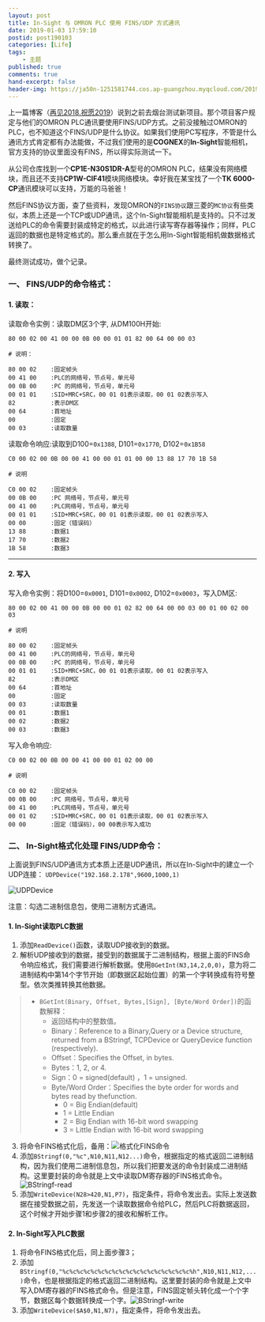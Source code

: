 ```yaml
---
layout: post
title: In-Sight 与 OMRON PLC 使用 FINS/UDP 方式通讯
date: 2019-01-03 17:59:10
postid: post190103
categories: [Life]
tags: 
    - 主题
published: true
comments: true
hand-excerpt: false
header-img: https://ja50n-1251581744.cos.ap-guangzhou.myqcloud.com/20190103134143.png
---
```


上一篇博客（[再见2018.祝愿2019](https://blog.ulinkmega.com/life/2018/12/31/goodbye-2018/)）说到之前去烟台测试新项目。那个项目客户规定与他们的OMRON PLC通讯要使用FINS/UDP方式。之前没接触过OMRON的PLC，也不知道这个FINS/UDP是什么协议。如果我们使用PC写程序，不管是什么通讯方式肯定都有办法能做，不过我们使用的是**COGNEX**的**In-Sight**智能相机，官方支持的协议里面没有FINS，所以得实际测试一下。

从公司仓库找到一个**CP1E-N30S1DR-A**型号的OMRON PLC，结果没有网络模块，而且还不支持**CP1W-CIF41**模块网络模块。幸好我在某宝找了一个**TK 6000-CP**通讯模块可以支持，万能的马爸爸！

然后FINS协议方面，查了些资料，发现OMRON的`FINS协议`跟三菱的`MC协议`有些类似，本质上还是一个TCP或UDP通讯，这个In-Sight智能相机是支持的。只不过发送给PLC的命令需要封装成特定的格式，以此进行读写寄存器等操作；同样，PLC返回的数据也是特定格式的。那么重点就在于怎么用In-Sight智能相机做数据格式转换了。

最终测试成功，做个记录。

### 一、 FINS/UDP的命令格式：

#### 1. 读取：

读取命令实例：读取DM区3个字, 从DM100H开始:

```
80 00 02 00 41 00 00 0B 00 00 01 01 82 00 64 00 00 03

# 说明：

80 00 02    :固定帧头
00 41 00    :PLC的网络号，节点号，单元号
00 0B 00    :PC 的网络号，节点号，单元号
00 01 01    :SID+MRC+SRC，00 01 01表示读取，00 01 02表示写入
82          :表示DM区
00 64       :首地址
00          :固定
00 03       :读取数量
```

读取命令响应:读取到D100=`0x1388`, D101=`0x1770`, D102=`0x1B58`

```
C0 00 02 00 0B 00 00 41 00 00 01 01 00 00 13 88 17 70 1B 58

# 说明

C0 00 02    :固定帧头
00 0B 00    :PC 网络号，节点号，单元号
00 41 00    :PLC网络号，节点号，单元号
00 01 01    :SID+MRC+SRC，00 01 01表示读取，00 01 02表示写入
00 00       :固定（错误码）
13 88       :数据1
17 70       :数据2
1B 58       :数据3
```
---

#### 2. 写入

写入命令实例：将D100=`0x0001`, D101=`0x0002`, D102=`0x0003`，写入DM区:

```
80 00 02 00 41 00 00 0B 00 00 01 02 82 00 64 00 00 03 00 01 00 02 00 03

# 说明

80 00 02    :固定帧头
00 41 00    :PLC的网络号，节点号，单元号
00 0B 00    :PC 的网络号，节点号，单元号
00 01 01    :SID+MRC+SRC，00 01 01表示读取，00 01 02表示写入
82          :表示DM区
00 64       :首地址
00          :固定
00 03       :读取数量
00 01       :数据1
00 02       :数据2
00 03       :数据3
```

写入命令响应:

```
C0 00 02 00 0B 00 00 41 00 00 01 02 00 00 

# 说明

C0 00 02    :固定帧头
00 0B 00    :PC 网络号，节点号，单元号
00 41 00    :PLC网络号，节点号，单元号
00 01 02    :SID+MRC+SRC，00 01 01表示读取，00 01 02表示写入
00 00       :固定（错误码），00 00表示写入成功
```

### 二、 In-Sight格式化处理 FINS/UDP命令：

上面说到FINS/UDP通讯方式本质上还是UDP通讯，所以在In-Sight中的建立一个UDP连接：
`UDPDevice("192.168.2.178",9600,1000,1)`

![UDPDevice](https://ja50n-1251581744.cos.ap-guangzhou.myqcloud.com/20190103151448.png)

注意：勾选二进制信息包，使用二进制方式通讯。


#### 1. In-Sight读取PLC数据

1. 添加`ReadDevice()`函数，读取UDP接收到的数据。
2. 解析UDP接收到的数据，接受到的数据属于二进制结构，根据上面的FINS命令响应格式，我们需要进行解析数据。使用`BGetInt(N3,14,2,0,0)`，意为将二进制结构中第14个字节开始（即数据区起始位置）的第一个字转换成有符号整型。依次类推转换其他数据。
>- `BGetInt(Binary, Offset, Bytes,[Sign], [Byte/Word Order])`的函数解释：
>   - 返回结构中的整数值。
>   - Binary：Reference to a Binary,Query or a Device structure, returned from a BStringf, TCPDevice or QueryDevice function (respectively).
>   - Offset：Specifies the Offset, in bytes.
>   - Bytes：1, 2, or 4.
>   - Sign：0 = signed(default) ，1 = unsigned.
>   - Byte/Word Order：Specifies the byte order for words and bytes read by thefunction.
>     - 0 = Big Endian(default)
>     - 1 = Little Endian
>     - 2 = Big Endian with 16-bit word swapping
>     - 3 = Little Endian with 16-bit word swapping
3. 将命令FINS格式化后，备用：![格式化FINS命令](https://ja50n-1251581744.cos.ap-guangzhou.myqcloud.com/20190103160708.png)
4. 添加`BStringf(0,"%c",N10,N11,N12...)`命令，根据指定的格式返回二进制结构，因为我们使用二进制信息包，所以我们把要发送的命令封装成二进制结构。这里要封装的命令就是上文中读取DM寄存器的FINS格式命令。![BStringf-read](https://ja50n-1251581744.cos.ap-guangzhou.myqcloud.com/20190103162222.png)
5. 添加`WriteDevice(N28>420,N1,P7)`，指定条件，将命令发出去。实际上发送数据在接受数据之前，先发送一个读取数据命令给PLC，然后PLC将数据返回，这个时候才开始步骤1和步骤2的接收和解析工作。

#### 2. In-Sight写入PLC数据

1. 将命令FINS格式化后，同上面步骤3；
2. 添加`BStringf(0,"%c%c%c%c%c%c%c%c%c%c%c%c%c%c%c%c%c%c%h",N10,N11,N12,...)`命令，也是根据指定的格式返回二进制结构。这里要封装的命令就是上文中写入DM寄存器的FINS格式命令。但是注意，FINS固定帧头转化成一个个字节，数据区每个数据转换成一个字。![BStringf-write](https://ja50n-1251581744.cos.ap-guangzhou.myqcloud.com/20190103165418.png)
3. 添加`WriteDevice($A$0,N1,N7)`，指定条件，将命令发出去。




 

